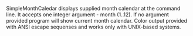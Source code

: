 SimpleMonthCaledar displays supplied month calendar at the command line.
It accepts one integer argument - month (1..12). If no argument provided program will show current month calendar.
Color output provided with ANSI escape sequenses and works only with UNIX-based systems.
